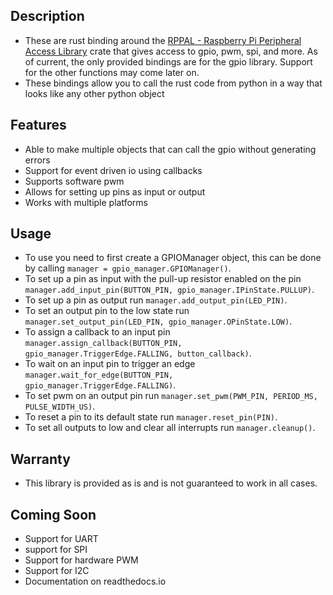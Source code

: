 ## Description

- These are rust binding around
  the [RPPAL - Raspberry Pi Peripheral Access Library](https://github.com/golemparts/rppal) crate that gives access to
  gpio, pwm, spi, and more.
  As of current, the only provided bindings are for the gpio library.
  Support for the other functions may come later on.
- These bindings allow you to call the rust code from python in a way that looks like any other python object

## Features

- Able to make multiple objects that can call the gpio without generating errors
- Support for event driven io using callbacks
- Supports software pwm
- Allows for setting up pins as input or output
- Works with multiple platforms

## Usage

- To use you need to first create a GPIOManager object, this can be done by calling
  ```manager = gpio_manager.GPIOManager()```.
- To set up a pin as input with the pull-up resistor enabled on the pin
  ```manager.add_input_pin(BUTTON_PIN, gpio_manager.IPinState.PULLUP)```.
- To set up a pin as output run ```manager.add_output_pin(LED_PIN)```.
- To set an output pin to the low state run ```manager.set_output_pin(LED_PIN, gpio_manager.OPinState.LOW)```.
- To assign a callback to an input pin
  ```manager.assign_callback(BUTTON_PIN, gpio_manager.TriggerEdge.FALLING, button_callback)```.
- To wait on an input pin to trigger an edge ```manager.wait_for_edge(BUTTON_PIN, gpio_manager.TriggerEdge.FALLING)```.
- To set pwm on an output pin run ```manager.set_pwm(PWM_PIN, PERIOD_MS, PULSE_WIDTH_US)```.
- To reset a pin to its default state run ```manager.reset_pin(PIN)```.
- To set all outputs to low and clear all interrupts run ```manager.cleanup()```.

## Warranty

- This library is provided as is and is not guaranteed to work in all cases.

## Coming Soon

- Support for UART
- support for SPI
- Support for hardware PWM
- Support for I2C
- Documentation on readthedocs.io
